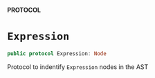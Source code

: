 **PROTOCOL**

# `Expression`

```swift
public protocol Expression: Node
```

Protocol to indentify `Expression` nodes in the AST
